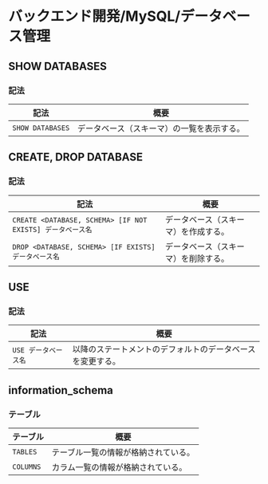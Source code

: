 # バックエンド開発/MySQL/データベース管理

## SHOW DATABASES

### 記法

| 記法             | 概要                                       |
| ---------------- | ------------------------------------------ |
| `SHOW DATABASES` | データベース（スキーマ）の一覧を表示する。 |

## CREATE, DROP DATABASE

### 記法

| 記法                                                       | 概要                                 |
| ---------------------------------------------------------- | ------------------------------------ |
| `CREATE <DATABASE, SCHEMA> [IF NOT EXISTS] データベース名` | データベース（スキーマ）を作成する。 |
| `DROP <DATABASE, SCHEMA> [IF EXISTS] データベース名`       | データベース（スキーマ）を削除する。 |

## USE

### 記法

| 記法                 | 概要                                                       |
| -------------------- | ---------------------------------------------------------- |
| `USE データベース名` | 以降のステートメントのデフォルトのデータベースを変更する。 |

## information_schema

### テーブル

| テーブル  | 概要                                 |
| --------- | ------------------------------------ |
| `TABLES`  | テーブル一覧の情報が格納されている。 |
| `COLUMNS` | カラム一覧の情報が格納されている。   |
